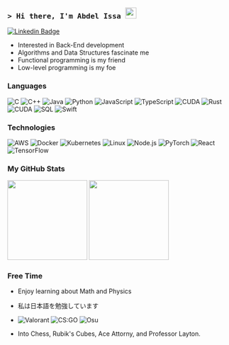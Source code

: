 ### <samp>&gt; Hi there, I'm Abdel Issa <img src="https://media.giphy.com/media/hvRJCLFzcasrR4ia7z/giphy.gif" width="25"> </samp>
[![Linkedin Badge](https://img.shields.io/badge/-LinkedIn-0e76a8?style=flat-square&logo=Linkedin&logoColor=white)](https://linkedin.com/in/abdelrissa)

- Interested in Back-End development
- Algorithms and Data Structures fascinate me
- Functional programming is my friend
- Low-level programming is my foe 

 
### Languages

![C](https://img.shields.io/badge/-C-000?&logo=C)
![C++](https://img.shields.io/badge/-C++-000?&logo=c%2b%2b&logoColor=00599C)
![Java](https://img.shields.io/badge/-Java-000?&logo=Java&logoColor=007396)
![Python](https://img.shields.io/badge/-Python-000?&logo=Python)
![JavaScript](https://img.shields.io/badge/-JavaScript-000?&logo=JavaScript)
![TypeScript](https://img.shields.io/badge/-TypeScript-000?&logo=TypeScript)
![CUDA](https://img.shields.io/badge/-CUDA-000?&logo=CUDA)
![Rust](https://img.shields.io/badge/-Rust-000?&logo=Rust)
![CUDA](https://img.shields.io/badge/-Haskell-000?&logo=Haskell)
![SQL](https://img.shields.io/badge/-SQL-000?&logo=MySQL)
![Swift](https://img.shields.io/badge/-Swift-000?&logo=Swift)

### Technologies

![AWS](https://img.shields.io/badge/-AWS-000?&logo=Amazon-AWS&logoColor=F90)
![Docker](https://img.shields.io/badge/-Docker-000?&logo=Docker)
![Kubernetes](https://img.shields.io/badge/-Kubernetes-000?&logo=Kubernetes)
![Linux](https://img.shields.io/badge/-Linux-000?&logo=Linux)
![Node.js](https://img.shields.io/badge/-Node.js-000?&logo=node.js)
![PyTorch](https://img.shields.io/badge/-PyTorch-000?&logo=PyTorch)
![React](https://img.shields.io/badge/-React-000?&logo=React)
![TensorFlow](https://img.shields.io/badge/-TensorFlow-000?&logo=TensorFlow)


### My GitHub Stats

<p>
  <img height="180em" src="https://github-readme-stats.vercel.app/api?username=atunez&show_icons=true&hide_border=true&&count_private=true&include_all_commits=true" />
  <img height="180em" src="https://github-readme-stats.vercel.app/api/top-langs/?username=atunez&exclude_repo=KNN-Image-Classification&show_icons=true&hide_border=true&layout=compact&langs_count=8"/>
</p>

### Free Time

- Enjoy learning about Math and Physics

- 私は日本語を勉強しています

- ![Valorant](https://img.shields.io/badge/-Valorant-000?&logo=Valorant) ![CS:GO](https://img.shields.io/badge/-counterstrike-000?&logo=counterstrike) ![Osu](https://img.shields.io/badge/-osu-000?&logo=osu)

- Into Chess, Rubik's Cubes, Ace Attorny, and Professor Layton.
